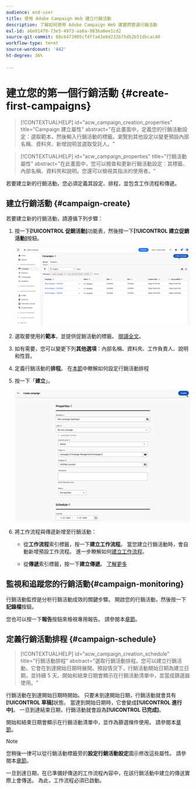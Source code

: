 ```yaml
---
audience: end-user
title: 使用 Adobe Campaign Web 建立行銷活動
description: 了解如何使用 Adobe Campaign Web 建置跨管道行銷活動
exl-id: a6e01470-73e5-4973-aa6a-9836a6ee1cd2
source-git-commit: 88c6473005cfdf7a43e0d232b75db2b51dbcac40
workflow-type: tm+mt
source-wordcount: '442'
ht-degree: 36%

---
```



# 建立您的第一個行銷活動 {#create-first-campaigns}

>[!CONTEXTUALHELP]
>id="acw_campaign_creation_properties"
>title="Campaign 建立屬性"
>abstract="在此畫面中，定義您的行銷活動設定：選取範本，然後輸入行銷活動的標籤。瀏覽到其他設定以變更預設內部名稱、資料夾、新增說明並選取受託人。"

>[!CONTEXTUALHELP]
>id="acw_campaign_properties"
>title="行銷活動屬性"
>abstract="在此畫面中，您可以檢查和更新行銷活動設定：其標籤、內部名稱、資料夾和說明。您還可以檢視其指派的使用者。"

若要建立新的行銷活動，您必須定義其設定、排程，並包含工作流程和傳遞。

## 建立行銷活動 {#campaign-create}

若要建立新的行銷活動，請遵循下列步驟：

1. 按一下&#x200B;**[!UICONTROL 促銷活動]**&#x200B;功能表，然後按一下&#x200B;**[!UICONTROL 建立促銷活動]**&#x200B;按鈕。

   ![建立新的行銷活動](assets/create-campaign-button.png)

1. 選取要使用的&#x200B;**範本**，並提供促銷活動的標籤。 [閱讀全文](manage-campaigns.md#manage-campaign-templates)。
1. 如有需要，您可以變更下列&#x200B;**其他選項**：內部名稱、資料夾、工作負責人、說明和性質。
1. 定義行銷活動的&#x200B;**排程**。 在[本節](#campaign-schedule)中瞭解如何設定行銷活動排程
1. 按一下「**建立**」。

   ![建立行銷活動屬性](assets/create-a-campaign-properties.png)

1. 將工作流程與傳遞新增至行銷活動：

   * 從&#x200B;**工作流程**&#x200B;索引標籤，按一下&#x200B;**建立工作流程**。 當您建立行銷活動時，會自動新增預設工作流程。 進一步瞭解如何[建立工作流程](../workflows/create-workflow.md)。

   * 從&#x200B;**傳遞**&#x200B;索引標籤，按一下&#x200B;**建立傳遞**。 [了解更多](../msg/gs-messages.md)

## 監視和追蹤您的行銷活動{#campaign-monitoring}

行銷活動監控是分析行銷活動成效的關鍵步驟。 開啟您的行銷活動，然後按一下&#x200B;**記錄檔**&#x200B;按鈕。

您也可以按一下&#x200B;**報告**&#x200B;按鈕來檢視專用報告。 請參閱本[章節](../reporting/campaign-reports.md)。


## 定義行銷活動排程 {#campaign-schedule}

>[!CONTEXTUALHELP]
>id="acw_campaign_creation_schedule"
>title="行銷活動排程"
>abstract="選取行銷活動排程。您可以建立行銷活動，它會在到達開始日期時展開。預設情況下，行銷活動開始日期為建立日期，並持續 5 天。開始和結束日期會顯示在行銷活動清單中，並當成篩選器使用。"


行銷活動在到達開始日期時開始。 只要未到達開始日期，行銷活動就會具有&#x200B;**[!UICONTROL 草稿]**&#x200B;狀態。 當達到開始日期時，它會變成&#x200B;**[!UICONTROL 進行中]**。 一旦到達結束日期，行銷活動就會設為&#x200B;**[!UICONTROL 已完成]**。

開始和結束日期會顯示在行銷活動清單中，並作為篩選條件使用。 請參閱本[章節](manage-campaigns.md#access-campaigns)。

>[!NOTE]
>
>您稍後一律可以從行銷活動標籤旁的&#x200B;**設定行銷活動設定**&#x200B;圖示修改這些屬性。 請參閱本[章節](gs-campaigns.md#campaign-dashboard)。

一旦到達日期，在已準備好傳送的工作流程內容中，在該行銷活動中建立的傳送實際上會傳送。 為此，工作流程必須已啟動。


<!--
    +++WORKF
++screen
## Create a cross-channel campaign {#cross-channel-campaign}


In a cross-channel campaign, a single marketing communication uses different channels. Data is passed between the channels. The customer receives communication through multiple channels based on, for example, their interaction with the previous communication.

-->
<!--
existing campaign: settings button -> properties like when creation
schedule in header


About plans, programs and campaigns
Adobe Campaign allows you to plan marketing campaigns in which you can create and manage different types of activities: emails, SMS messages, push notifications, workflows, landing pages. These campaigns and their contents can be gathered into programs.

The programs and campaigns allow you to regroup and view the different marketing activities that are linked to them.

A program may contain other programs as well as campaigns, workflows, and landing pages. It appears in the timeline and help you organize your marketing activities: you can separate them by country, by brand, by unit, etc.
A campaign enables you to gather all the marketing activities of your choice under a single entity. A campaign may contain emails, SMS, push notifications, direct mails, workflows, and landing pages.
To better organize your marketing plans, Adobe recommends the following hierarchy: Program > Sub-programs > Campaigns > Workflows > Deliveries.

Reports on programs and campaigns allow you to analyze their impact. For example, you can build reports at the campaign level to aggregate data on all deliveries contained in that campaign.

Related topics:

Timeline
About dynamic reports
Creating a campaign
In programs and sub-programs, you can add campaigns. Campaigns can contain marketing activities such as emails, SMS, push notifications, workflows, and landing pages.

From the Adobe Campaign home page, select the Programs & Campaigns card and access a program or sub-program.

Click on the Create button and select Campaign.

In the Creation mode screen, select a campaign type.



The campaign types available are based on templates defined in Resources > Templates > Campaign templates. For more on this, refer to the Managing templates section.

In the Properties screen, enter the name and ID of the campaign.

Select a start and end date to your campaign. These dates only apply to the campaign itself.



Click on Create to confirm the creation of the campaign.

The campaign is created and displayed. Use the Create button to add marketing activities to your campaign.

NOTE
Depending on your license agreement, you may access only some of these activities.

You can also create a campaign from the marketing activity list. You can choose to link the marketing activity to a parent program or sub-program via the properties window of the campaign.


Programs and campaigns icons and statuses
Each program and each campaign in the list has a visual symbol and an icon whose color indicates the execution status. This status depends on the validity period of the program or the campaign.

Gray: the program/campaign has not yet started - Editing status.
Blue: the program/campaign is in progress - In progress status.
Green: the program/campaign has finished - Finished status. By default, the current date is automatically shown as the validity start date and the end date is calculated according to the start date (D+186 days). You can change these dates in the program or campaign properties.


Business.Adobe.com resources
-->
